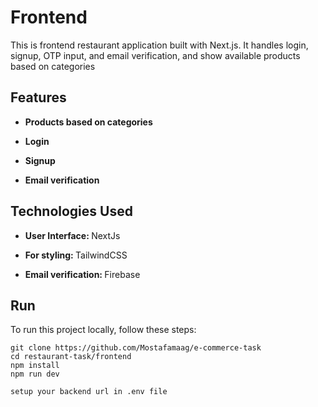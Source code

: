 # Frontend
This is frontend restaurant application built with Next.js. It handles login, signup, OTP input, and email verification, and show available products based on categories

## Features
- <p align="left"><strong> Products based on categories </strong> </p>
- <p align="left"><strong> Login </strong></p>
- <p align="left"><strong> Signup </strong></p>
- <p align="left"><strong> Email verification </strong></p>


## Technologies Used
- <p align="left"><strong> User Interface: </strong> NextJs </p>
- <p align="left"><strong>  For styling: </strong> TailwindCSS </p>
- <p align="left"><strong>  Email verification: </strong> Firebase </p>



## Run
  To run this project locally, follow these steps:
  
    git clone https://github.com/Mostafamaag/e-commerce-task
    cd restaurant-task/frontend
    npm install
    npm run dev
    
    setup your backend url in .env file


